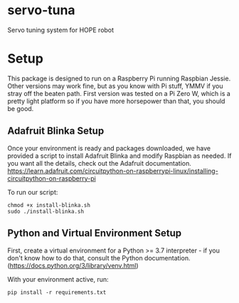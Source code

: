 # servo-tuna
Servo tuning system for HOPE robot

# Setup
This package is designed to run on a Raspberry Pi running Raspbian Jessie. Other versions may work fine, but as you know with Pi stuff, YMMV if you stray off the beaten path. First version was tested on a Pi Zero W, which is a pretty light platform so if you have more horsepower than that, you should be good.

## Adafruit Blinka Setup
Once your environment is ready and packages downloaded, we have provided a script to install Adafruit Blinka and modify Raspbian as needed. If you want all the details, check out the Adafruit documentation. https://learn.adafruit.com/circuitpython-on-raspberrypi-linux/installing-circuitpython-on-raspberry-pi

To run our script:

```
chmod +x install-blinka.sh
sudo ./install-blinka.sh
```

## Python and Virtual Environment Setup
First, create a virtual environment for a Python >= 3.7 interpreter - if you don't know how to do that, consult the Python documentation. (https://docs.python.org/3/library/venv.html) 

With your environment active, run:
```
pip install -r requirements.txt
```

